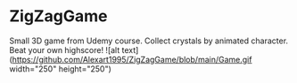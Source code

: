 # ZigZagGame
Small 3D game from Udemy course.
Collect crystals by animated character.
Beat your own highscore!
![alt text](https://github.com/Alexart1995/ZigZagGame/blob/main/Game.gif width="250" height="250")
